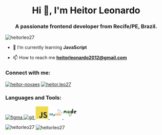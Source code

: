 <h1 align="center">Hi 👋, I'm Heitor Leonardo</h1>
<h3 align="center">A passionate frontend developer from Recife/PE, Brazil.</h3>

<p align="left"> <img src="https://komarev.com/ghpvc/?username=heitorleo27&label=Profile%20views&color=0e75b6&style=flat" alt="heitorleo27" /> </p>

- 🌱 I’m currently learning **JavaScript**

- 📫 How to reach me **heitorleonardo2012@gmail.com**

<h3 align="left">Connect with me:</h3>
<p align="left">
<a href="https://linkedin.com/in/heitor-novaes" target="blank"><img align="center" src="https://raw.githubusercontent.com/rahuldkjain/github-profile-readme-generator/master/src/images/icons/Social/linked-in-alt.svg" alt="heitor-novaes" height="30" width="40" /></a>
<a href="https://instagram.com/heitor.leo27" target="blank"><img align="center" src="https://raw.githubusercontent.com/rahuldkjain/github-profile-readme-generator/master/src/images/icons/Social/instagram.svg" alt="heitor.leo27" height="30" width="40" /></a>
</p>

<h3 align="left">Languages and Tools:</h3>
<p align="left"> <a href="https://www.figma.com/" target="_blank" rel="noreferrer"> <img src="https://www.vectorlogo.zone/logos/figma/figma-icon.svg" alt="figma" width="40" height="40"/> </a> <a href="https://git-scm.com/" target="_blank" rel="noreferrer"> <img src="https://www.vectorlogo.zone/logos/git-scm/git-scm-icon.svg" alt="git" width="40" height="40"/> </a> <a href="https://developer.mozilla.org/en-US/docs/Web/JavaScript" target="_blank" rel="noreferrer"> <img src="https://raw.githubusercontent.com/devicons/devicon/master/icons/javascript/javascript-original.svg" alt="javascript" width="40" height="40"/> </a> <a href="https://www.mysql.com/" target="_blank" rel="noreferrer"> <img src="https://raw.githubusercontent.com/devicons/devicon/master/icons/mysql/mysql-original-wordmark.svg" alt="mysql" width="40" height="40"/> </a> <a href="https://nodejs.org" target="_blank" rel="noreferrer"> <img src="https://raw.githubusercontent.com/devicons/devicon/master/icons/nodejs/nodejs-original-wordmark.svg" alt="nodejs" width="40" height="40"/> </a> </p>

<p><img align="left" src="https://github-readme-stats.vercel.app/api/top-langs?username=heitorleo27&show_icons=true&locale=en&layout=compact" alt="heitorleo27" /></p>

<p>&nbsp;<img align="center" src="https://github-readme-stats.vercel.app/api?username=heitorleo27&show_icons=true&locale=en" alt="heitorleo27" /></p>
